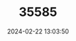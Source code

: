 ---
title: "35585"
category: "Lecythis brancoensis"
draft: false
date: 2024-02-22 13:03:50
languages:
  Portuguese: ["Castanha-de-macaco"]
---